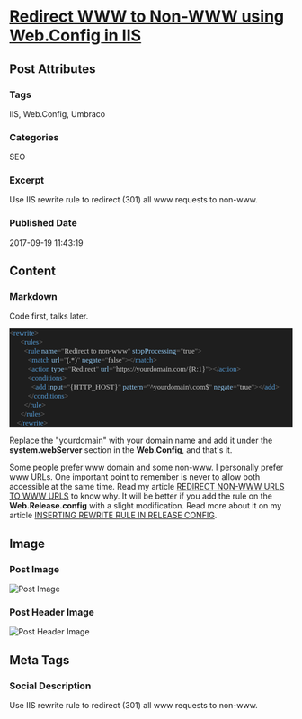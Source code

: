 # [Redirect WWW to Non-WWW using Web.Config in IIS](https://www.abhith.net/post/redirect-www-to-non-www-using-webconfig-in-iis/)
## Post Attributes
### Tags
IIS, Web.Config, Umbraco
### Categories
SEO
### Excerpt
Use IIS rewrite rule to redirect (301) all www requests to non-www.
### Published Date
2017-09-19 11:43:19
## Content
### Markdown
Code first, talks later.

<pre style="font-family:Consolas;font-size:13;color:gainsboro;background:#1e1e1e;"><span style="color:gray;">&lt;</span><span style="color:#569cd6;">rewrite</span><span style="color:gray;">&gt;</span>
<span style="color:gray;">&nbsp;&nbsp;&nbsp;&nbsp;&nbsp;&nbsp;&lt;</span><span style="color:#569cd6;">rules</span><span style="color:gray;">&gt;</span>
<span style="color:gray;">&nbsp;&nbsp;&nbsp;&nbsp;&nbsp;&nbsp;&nbsp;&nbsp;&lt;</span><span style="color:#569cd6;">rule</span><span style="color:gray;">&nbsp;</span><span style="color:#92caf4;">name</span><span style="color:gray;">=</span><span style="color:gray;">&quot;</span><span style="color:#c8c8c8;">Redirect&nbsp;to&nbsp;non-www</span><span style="color:gray;">&quot;</span><span style="color:gray;">&nbsp;</span><span style="color:#92caf4;">stopProcessing</span><span style="color:gray;">=</span><span style="color:gray;">&quot;</span><span style="color:#c8c8c8;">true</span><span style="color:gray;">&quot;</span><span style="color:gray;">&gt;</span>
<span style="color:gray;">&nbsp;&nbsp;&nbsp;&nbsp;&nbsp;&nbsp;&nbsp;&nbsp;&nbsp;&nbsp;&lt;</span><span style="color:#569cd6;">match</span><span style="color:gray;">&nbsp;</span><span style="color:#92caf4;">url</span><span style="color:gray;">=</span><span style="color:gray;">&quot;</span><span style="color:#c8c8c8;">(.*)</span><span style="color:gray;">&quot;</span><span style="color:gray;">&nbsp;</span><span style="color:#92caf4;">negate</span><span style="color:gray;">=</span><span style="color:gray;">&quot;</span><span style="color:#c8c8c8;">false</span><span style="color:gray;">&quot;</span><span style="color:gray;">&gt;&lt;/</span><span style="color:#569cd6;">match</span><span style="color:gray;">&gt;</span>
<span style="color:gray;">&nbsp;&nbsp;&nbsp;&nbsp;&nbsp;&nbsp;&nbsp;&nbsp;&nbsp;&nbsp;&lt;</span><span style="color:#569cd6;">action</span><span style="color:gray;">&nbsp;</span><span style="color:#92caf4;">type</span><span style="color:gray;">=</span><span style="color:gray;">&quot;</span><span style="color:#c8c8c8;">Redirect</span><span style="color:gray;">&quot;</span><span style="color:gray;">&nbsp;</span><span style="color:#92caf4;">url</span><span style="color:gray;">=</span><span style="color:gray;">&quot;</span><span style="color:#c8c8c8;">https://yourdomain.com/{R:1}</span><span style="color:gray;">&quot;</span><span style="color:gray;">&gt;&lt;/</span><span style="color:#569cd6;">action</span><span style="color:gray;">&gt;</span>
<span style="color:gray;">&nbsp;&nbsp;&nbsp;&nbsp;&nbsp;&nbsp;&nbsp;&nbsp;&nbsp;&nbsp;&lt;</span><span style="color:#569cd6;">conditions</span><span style="color:gray;">&gt;</span>
<span style="color:gray;">&nbsp;&nbsp;&nbsp;&nbsp;&nbsp;&nbsp;&nbsp;&nbsp;&nbsp;&nbsp;&nbsp;&nbsp;&lt;</span><span style="color:#569cd6;">add</span><span style="color:gray;">&nbsp;</span><span style="color:#92caf4;">input</span><span style="color:gray;">=</span><span style="color:gray;">&quot;</span><span style="color:#c8c8c8;">{HTTP_HOST}</span><span style="color:gray;">&quot;</span><span style="color:gray;">&nbsp;</span><span style="color:#92caf4;">pattern</span><span style="color:gray;">=</span><span style="color:gray;">&quot;</span><span style="color:#c8c8c8;">^yourdomain\.com$</span><span style="color:gray;">&quot;</span><span style="color:gray;">&nbsp;</span><span style="color:#92caf4;">negate</span><span style="color:gray;">=</span><span style="color:gray;">&quot;</span><span style="color:#c8c8c8;">true</span><span style="color:gray;">&quot;</span><span style="color:gray;">&gt;&lt;/</span><span style="color:#569cd6;">add</span><span style="color:gray;">&gt;</span>
<span style="color:gray;">&nbsp;&nbsp;&nbsp;&nbsp;&nbsp;&nbsp;&nbsp;&nbsp;&nbsp;&nbsp;&lt;/</span><span style="color:#569cd6;">conditions</span><span style="color:gray;">&gt;</span>
<span style="color:gray;">&nbsp;&nbsp;&nbsp;&nbsp;&nbsp;&nbsp;&nbsp;&nbsp;&lt;/</span><span style="color:#569cd6;">rule</span><span style="color:gray;">&gt;</span>
<span style="color:gray;">&nbsp;&nbsp;&nbsp;&nbsp;&nbsp;&nbsp;&lt;/</span><span style="color:#569cd6;">rules</span><span style="color:gray;">&gt;</span>
<span style="color:gray;">&nbsp;&nbsp;&nbsp;&nbsp;&lt;/</span><span style="color:#569cd6;">rewrite</span><span style="color:gray;">&gt;</span></pre>

Replace the "yourdomain" with your domain name and add it under the **system.webServer** section in the **Web.Config**, and that's it.

Some people prefer www domain and some non-www. I personally prefer www URLs. One important point to remember is never to allow both accessible at the same time. Read my article [REDIRECT NON-WWW URLS TO WWW URLS](https://www.abhith.net/post/redirect-non-www-urls-to-www-urls/) to know why. It will be better if you add the rule on the **Web.Release.config** with a slight modification. Read more about it on my article [INSERTING REWRITE RULE IN RELEASE CONFIG](https://www.abhith.net/post/inserting-rewrite-rule-in-release-config/).
## Image
### Post Image
![Post Image]() 
### Post Header Image
![Post Header Image]()

## Meta Tags
### Social Description
Use IIS rewrite rule to redirect (301) all www requests to non-www.

